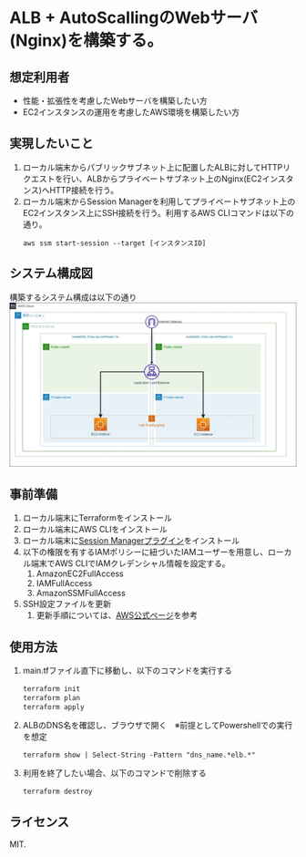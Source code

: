# ALB + AutoScallingのWebサーバ(Nginx)を構築する。

## 想定利用者
- 性能・拡張性を考慮したWebサーバを構築したい方
- EC2インスタンスの運用を考慮したAWS環境を構築したい方

## 実現したいこと
1. ローカル端末からパブリックサブネット上に配置したALBに対してHTTPリクエストを行い、ALBからプライベートサブネット上のNginx(EC2インスタンス)へHTTP接続を行う。
2. ローカル端末からSession Managerを利用してプライベートサブネット上のEC2インスタンス上にSSH接続を行う。利用するAWS CLIコマンドは以下の通り。
    ``` 
    aws ssm start-session --target [インスタンスID] 
    ```


## システム構成図
構築するシステム構成は以下の通り<br>
<img src="./img/alb_autoscaling_ec2.jpg" alt="AWSシステム構成" title="AWSシステム構成">

## 事前準備
1. ローカル端末にTerraformをインストール
2. ローカル端末にAWS CLIをインストール
3. ローカル端末に[Session Managerプラグイン](https://docs.aws.amazon.com/systems-manager/latest/userguide/session-manager-troubleshooting.html#plugin-not-found
)をインストール
4. 以下の権限を有するIAMポリシーに紐づいたIAMユーザーを用意し、ローカル端末でAWS CLIでIAMクレデンシャル情報を設定する。
   1. AmazonEC2FullAccess
   2. IAMFullAccess
   3. AmazonSSMFullAccess
5. SSH設定ファイルを更新
   1. 更新手順については、[AWS公式ページ](https://docs.aws.amazon.com/ja_jp/systems-manager/latest/userguide/session-manager-getting-started-enable-ssh-connections.html)を参考

## 使用方法
1. main.tfファイル直下に移動し、以下のコマンドを実行する
    ```
    terraform init
    terraform plan
    terraform apply
    ```
2. ALBのDNS名を確認し、ブラウザで開く　※前提としてPowershellでの実行を想定
    ```
    terraform show | Select-String -Pattern "dns_name.*elb.*" 
    ```

3. 利用を終了したい場合、以下のコマンドで削除する
    ```
    terraform destroy
    ```

## ライセンス
MIT.
